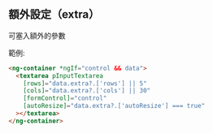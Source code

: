 ## 額外設定（extra）

可塞入額外的參數

範例:

<!-- prettier-ignore -->
```html
<ng-container *ngIf="control && data">
  <textarea pInputTextarea
    [rows]="data.extra?.['rows'] || 5"
    [cols]="data.extra?.['cols'] || 30"
    [formControl]="control"
    [autoResize]="data.extra?.['autoResize'] === true"
  ></textarea>
</ng-container>
```
